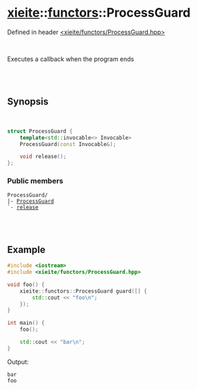 # [xieite](../xieite.md)::[functors](../functors.md)::ProcessGuard
Defined in header [<xieite/functors/ProcessGuard.hpp>](../../include/xieite/functors/ProcessGuard.hpp)

<br/>

Executes a callback when the program ends

<br/><br/>

## Synopsis

<br/>

```cpp
struct ProcessGuard {
	template<std::invocable<> Invocable>
	ProcessGuard(const Invocable&);

	void release();
};
```
### Public members
<pre><code>ProcessGuard/
|- <a href="./ProcessGuard/constructor.md">ProcessGuard</a>
`- <a href="./ProcessGuard/release.md">release</a>
</code></pre>

<br/><br/>

## Example
```cpp
#include <iostream>
#include <xieite/functors/ProcessGuard.hpp>

void foo() {
	xieite::functors::ProcessGuard guard([] {
		std::cout << "foo\n";
	});
}

int main() {
	foo();

	std::cout << "bar\n";
}
```
Output:
```
bar
foo
```
